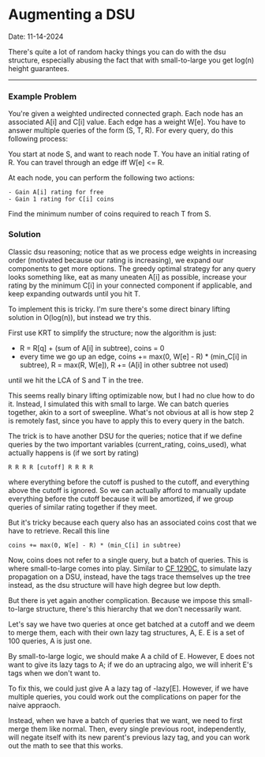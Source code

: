 # Augmenting a DSU

Date: 11-14-2024

There's quite a lot of random hacky things you can do with the dsu structure, especially abusing the fact that with small-to-large you get log(n) height guarantees.

---

### Example Problem

You're given a weighted undirected connected graph. Each node has an associated A[i] and C[i] value. Each edge has a weight W[e]. You have to answer multiple queries of the form (S, T, R). For every query, do this following process:

You start at node S, and want to reach node T. You have an initial rating of R. You can travel through an edge iff W[e] <= R.

At each node, you can perform the following two actions:

    - Gain A[i] rating for free
    - Gain 1 rating for C[i] coins 

Find the minimum number of coins required to reach T from S.

### Solution

Classic dsu reasoning; notice that as we process edge weights in increasing order (motivated because our rating is increasing), we expand our components to get more options. The greedy optimal strategy for any query looks something like, eat as many uneaten A[i] as possible, increase your rating by the minimum C[i] in your connected component if applicable, and keep expanding outwards until you hit T.

To implement this is tricky. I'm sure there's some direct binary lifting solution in O(log(n)), but instead we try this.

First use KRT to simplify the structure; now the algorithm is just:

- R = R[q] + (sum of A[i] in subtree), coins = 0
- every time we go up an edge, coins += max(0, W[e] - R) * (min_C[i] in subtree), R = max(R, W[e]), R += (A[i] in other subtree not used)

until we hit the LCA of S and T in the tree.

This seems really binary lifting optimizable now, but I had no clue how to do it. Instead, I simulated this with small to large. We can batch queries together, akin to a sort of sweepline. What's not obvious at all is how step 2 is remotely fast, since you have to apply this to every query in the batch.

The trick is to have another DSU for the queries; notice that if we define queries by the two important variables (current_rating, coins_used), what actually happens is (if we sort by rating)

```
R R R R [cutoff] R R R R
```

where everything before the cutoff is pushed to the cutoff, and everything above the cutoff is ignored. So we can actually afford to manually update everything before the cutoff because it will be amortized, if we group queries of similar rating together if they meet.  

But it's tricky because each query also has an associated coins cost that we have to retrieve. Recall this line

```
coins += max(0, W[e] - R) * (min_C[i] in subtree)
```

Now, coins does not refer to a single query, but a batch of queries. This is where small-to-large comes into play. Similar to [CF 1290C](https://codeforces.com/contest/1290/problem/C), to simulate lazy propagation on a DSU, instead, have the tags trace themselves up the tree instead, as the dsu structure will have high degree but low depth.

But there is yet again another complication. Because we impose this small-to-large structure, there's this hierarchy that we don't necessarily want.

Let's say we have two queries at once get batched at a cutoff and we deem to merge them, each with their own lazy tag structures, A, E. E is a set of 100 queries, A is just one.

By small-to-large logic, we should make A a child of E. However, E does not want to give its lazy tags to A; if we do an uptracing algo, we will inherit E's tags when we don't want to.

To fix this, we could just give A a lazy tag of -lazy[E]. However, if we have multiple queries, you could work out the complications on paper for the naive appraoch.

Instead, when we have a batch of queries that we want, we need to first merge them like normal. Then, every single previous root, independently, will negate itself with its new parent's previous lazy tag, and you can work out the math to see that this works.
